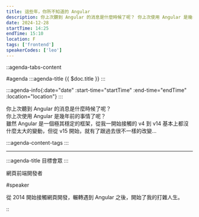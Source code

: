 ```yaml
---
title: 這些年，你所不知道的 Angular
description: 你上次聽到 Angular 的消息是什麼時候了呢？ 你上次使用 Angular 是幾年前的事情了呢？ 雖然 Angular 是一個極其穩定的框架，從我一開始接觸的 v4 到 v14 基本上都沒什麼太大的變動，但從 v15 開始，就有了跟過去很不一樣的改變...
date: 2024-12-28
startTime: 14:25
endTime: 15:10
location: F
tags: ['frontend']
speakerCodes: ['leo']
---
```


::agenda-tabs-content
<!--議程資訊-->
#agenda
:::agenda-title
{{ $doc.title }}
:::

:::agenda-info{:date="date" :start-time="startTime" :end-time="endTime" :location="location"}
:::

<!--議程資訊(內容)-->
你上次聽到 Angular 的消息是什麼時候了呢？<br>
你上次使用 Angular 是幾年前的事情了呢？<br>
雖然 Angular 是一個極其穩定的框架，從我一開始接觸的 v4 到 v14 基本上都沒什麼太大的變動，但從 v15 開始，就有了跟過去很不一樣的改變...

:::agenda-content-tags
:::

---

:::agenda-title
目標會眾
:::

<!--目標會眾(內容)-->
網頁前端開發者

<!--講者介紹-->
#speaker
<!--講者介紹(內容)-->
從 2014 開始接觸網頁開發，輾轉遇到 Angular 之後，開始了我的打雜人生。

::
